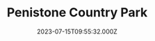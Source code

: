 ---
date: 2023-07-15T09:55:32.000Z
title: Penistone Country Park
latitude: 53.82381382387483
longitude: -1.9720579657107737
category: checkin
---